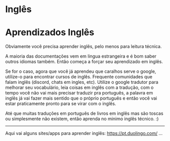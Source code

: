 # Inglês

# Aprendizados Inglês

Obviamente você precisa aprender inglês, pelo menos para leitura técnica. 

A maioria das documentações vem em lingua estrangeira e é bom saber outros idiomas também. Então começa a forçar seu aprendizado em inglês. 

Se for o caso, agora que você já aprendeu que caralhos serve o google, utilize-o para encontrar cursos de inglês.
Frequente comunidades que falam inglês (discord, chats em ingles, etc). Utilize o google tradutor para melhorar seu vocabulário, leia coisas em inglês com a tradução, com o tempo você não vai mais precisar traduzir pra português, a palavra em inglês já vai fazer mais sentido que o próprio português e então você vai estar praticamente pronto para se virar com o inglês.

Até que muitas traduções em português de livros em inglês mas são toscas ou simplesmente não existem, então aprenda no minimo inglês técnico. :)
***
Aqui vai alguns sites/apps para aprender inglês:
https://pt.duolingo.com/
...
